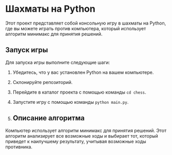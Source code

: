 # Шахматы на Python

Этот проект представляет собой консольную игру в шахматы на Python, где вы можете играть против компьютера, который использует алгоритм минимакс для принятия решений.

## Запуск игры

Для запуска игры выполните следующие шаги:

1. Убедитесь, что у вас установлен Python на вашем компьютере.
2. Склонируйте репозиторий.
3. Перейдите в каталог проекта с помощью команды `cd chess`.
4. Запустите игру с помощью команды `python main.py`.

5. ## Описание алгоритма

Компьютер использует алгоритм минимакс для принятия решений. Этот алгоритм анализирует все возможные ходы и выбирает тот, который приведет к наилучшему результату, учитывая возможные ходы противника.
